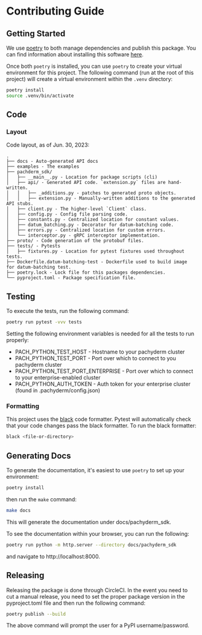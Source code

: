 # Contributing Guide

## Getting Started
We use [poetry](https://python-poetry.org/) to both manage dependencies
  and publish this package. You can find information about installing this
  software [here](https://python-poetry.org/docs/).

Once both `poetry` is installed, you can use `poetry` to create your
  virtual environment for this project. The following command
  (run at the root of this project) will create a virtual environment
  within the `.venv` directory:
```bash
poetry install
source .venv/bin/activate
```

## Code

### Layout
Code layout, as of Jun. 30, 2023:
```
.
├── docs - Auto-generated API docs
├── examples - The examples
├── pachderm_sdk/
│   ├── __main__.py - Location for package scripts (cli)
│   ├── api/ - Generated API code. `extension.py` files are hand-written.
│   │   ├── _additions.py - patches to generated proto objects.
│   │   ├── extension.py - Manually-written additions to the generated API stubs.
│   ├── client.py - The higher-level `Client` class.
│   ├── config.py - Config file parsing code.
│   ├── constants.py - Centralized location for constant values.
│   ├── datum_batching.py - Decorator for datum-batching code.
│   ├── errors.py - Centralized location for custom errors.
│   └── interceptor.py - gRPC interceptor implementation.
├── proto/ - Code generation of the protobuf files.
├── tests/ - Pytests
│   ├── fixtures.py - Location for pytest fixtures used throughout tests.
├── Dockerfile.datum-batching-test - Dockerfile used to build image for datum-batching test.
├── poetry.lock - Lock file for this packages dependencies.
└── pyproject.toml - Package specification file.
```

## Testing
To execute the tests, run the following command:
```bash
poetry run pytest -vvv tests
```

Setting the following environment variables is needed for all the tests
to run properly:
* PACH_PYTHON_TEST_HOST - Hostname to your pachyderm cluster
* PACH_PYTHON_TEST_PORT - Port over which to connect to you pachyderm cluster
* PACH_PYTHON_TEST_PORT_ENTERPRISE - Port over which to connect to your enterprise-enabled cluster
* PACH_PYTHON_AUTH_TOKEN - Auth token for your enterprise cluster (found in .pachyderm/config.json)

### Formatting

This project uses the [black](https://github.com/psf/black) code formatter.
Pytest will automatically check that your code changes pass the black formatter.
To run the black formatter:
```bash
black <file-or-directory>
```

## Generating Docs
To generate the documentation, it's easiest to use `poetry` to set up your environment:
```bash
poetry install
```
then run the `make` command:
```bash
make docs
```
This will generate the documentation under docs/pachyderm_sdk.

To see the documentation within your browser, you can run the following:
```bash
poetry run python -m http.server --directory docs/pachyderm_sdk
```
and navigate to http://localhost:8000.

## Releasing
Releasing the package is done through CircleCI.
In the event you need to cut a manual release, you need to set the proper package version
  in the pyproject.toml file and then run the following command:
```bash
poetry publish --build
```
The above command will prompt the user for a PyPI username/password.